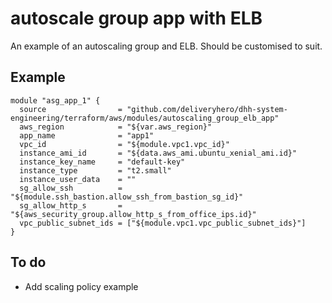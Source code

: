 # autoscale group app with ELB

An example of an autoscaling group and ELB. Should be customised to suit.

## Example

```hcl
module "asg_app_1" {
  source                = "github.com/deliveryhero/dhh-system-engineering/terraform/aws/modules/autoscaling_group_elb_app"
  aws_region            = "${var.aws_region}"
  app_name              = "app1"
  vpc_id                = "${module.vpc1.vpc_id}"
  instance_ami_id       = "${data.aws_ami.ubuntu_xenial_ami.id}"
  instance_key_name     = "default-key"
  instance_type         = "t2.small"
  instance_user_data    = ""
  sg_allow_ssh          = "${module.ssh_bastion.allow_ssh_from_bastion_sg_id}"
  sg_allow_http_s       = "${aws_security_group.allow_http_s_from_office_ips.id}"
  vpc_public_subnet_ids = ["${module.vpc1.vpc_public_subnet_ids}"]
}
```

## To do

- Add scaling policy example
